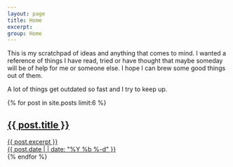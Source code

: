 ```yaml
---
layout: page
title: Home
excerpt:
group: Home
---
```


This is my scratchpad of ideas and anything that comes to mind.
I wanted a reference of things I have read, tried or have thought that maybe someday will be of help for me or someone else.
I hope I can brew some good things out of them.

A lot of things get outdated so fast and I try to keep up.

<div class="vspace"></div>

{% for post in site.posts limit:6 %}
<article class="summary">
    <a href="{{ post.url }}"><h1>{{ post.title }}</h1>
    {{ post.excerpt }}<br/>
    {{ post.date | | date: "%Y %b %-d" }}
    </a>
</article>
{% endfor %}
